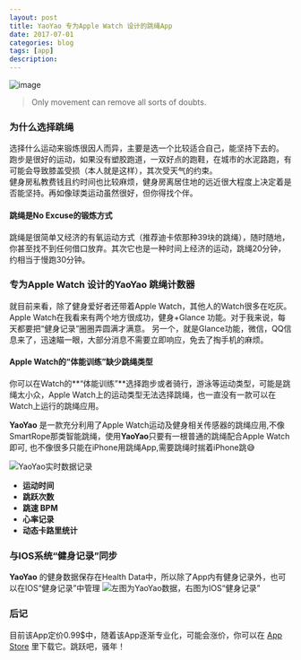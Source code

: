 ```yaml
---
layout: post
title: YaoYao 专为Apple Watch 设计的跳绳App
date: 2017-07-01
categories: blog
tags: [app]
description: 
---
```


![image](https://ws2.sinaimg.cn/large/006tKfTcgy1fhrahfdf8cj30jg06hjte.jpg)

> Only movement can remove all sorts of doubts.


### 为什么选择跳绳
选择什么运动来锻炼很因人而异，主要是选一个比较适合自己，能坚持下去的。  
跑步是很好的运动，如果没有塑胶跑道，一双好点的跑鞋，在城市的水泥路跑，有可能会导致膝盖受损（本人就是这样），其次受天气的约束。  
健身房私教费钱且约时间也比较麻烦，健身房离居住地的远近很大程度上决定着是否能坚持。再如像球类运动虽然很好，但你得找个伴。  
#### 跳绳是No Excuse的锻炼方式
跳绳是很简单又经济的有氧运动方式（推荐迪卡侬那种39块的跳绳），随时随地，你甚至找不到任何借口放弃。其次它也是一种时间上经济的运动，跳绳20分钟，约相当于慢跑30分钟。

### 专为Apple Watch 设计的YaoYao 跳绳计数器

就目前来看，除了健身爱好者还带着Apple Watch，其他人的Watch很多在吃灰。Apple Watch在我看来有两个地方很成功，健身+Glance 功能。对于我来说，每天都要把“健身记录”圈圈弄圆满才满意。
另一个，就是Glance功能，微信，QQ信息来了，迅速瞄一眼，大部分消息不需要立即响应，免去了掏手机的麻烦。  

#### Apple Watch的“体能训练”缺少跳绳类型
你可以在Watch的**“体能训练”**选择跑步或者骑行，游泳等运动类型，可能是跳绳太小众，Apple Watch上的运动类型无法选择跳绳，也一直没有一款可以在Watch上运行的跳绳应用。

**YaoYao** 是一款充分利用了Apple Watch运动及健身相关传感器的跳绳应用,不像SmartRope那类智能跳绳，使用**YaoYao**只要有一根普通的跳绳配合Apple Watch 即可, 也不像很多只能在iPhone用跳绳App,需要跳绳时揣着iPhone跳😅  
  
  


![YaoYao实时数据记录](https://ws1.sinaimg.cn/large/006tKfTcgy1fhrh0zgfzsj30pb0fd0v0.jpg)

- **运动时间**
- **跳跃次数**
- **跳速 BPM**
- **心率记录**
- **动态卡路里统计**


### 与IOS系统“健身记录”同步

**YaoYao** 的健身数据保存在Health Data中，所以除了App内有健身记录外，也可以在IOS“健身记录”中管理
![左图为YaoYao数据，右图为IOS“健身记录”](https://ws3.sinaimg.cn/large/006tKfTcgy1fhrgqtedbnj30ra0fmgqz.jpg) 

### 后记

目前该App定价0.99$中，随着该App逐渐专业化，可能会涨价，你可以在 [App Store](https://itunes.apple.com/cn/app/yaoyao-%E8%B7%B3%E7%BB%B3%E8%AE%A1%E6%95%B0%E5%99%A8-apple-watch%E7%89%88/id1179393901?mt=8&at=1000lxPW) 里下载它。跳跃吧，骚年！
